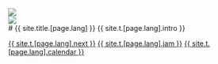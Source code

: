<!-- Intro Header -->
<body id="page-top">
<section class="intro bg-yellow">
  <div class="intro-body">
   <div class="bird-left">
   <img src="/img/bird-left.jpg" class="starburst" />
   </div>
   <div class="bird-right">
   <img src="/img/bird-right.jpg" class="starburst-rev" />
   </div>
   <div class="container">
   <div class="row">
   <div class="col-md-8 col-md-offset-2 intro-text-box" markdown="1">
# {{ site.title.[page.lang] }} 
{{ site.t.[page.lang].intro }}

  <a href="{{ site.fbev }}/352274858749229/" class="btn btn-success btn-lg" target="_blank">{{ site.t.[page.lang].next }}</a> 
  <a href="{{ site.antifajam }}" class="btn btn-warning btn-lg">{{ site.t.[page.lang].jam }}</a> 
  <a href="#schedule" class="btn btn-info btn-lg">{{ site.t.[page.lang].calendar }}</a>
   </div>
   </div>
   <div class="row">
<div class="col-lg-6 col-lg-offset-3 text-center">
<a class="btn btn-circle" href="https://{{ site.fb }}" target="_blank"><i class="fab fa-facebook-f animated"></i></a> 
<a class="btn btn-circle" href="https://{{ site.twitter }}" target="_blank"><i class="fab fa-twitter animated" style="margin-left: -4px; margin-top: -7px;"></i></a> 
<a class="btn btn-circle" href="mailto:{{ site.email }}"><i class="fa fa-envelope animated" style="margin-left: -2px; margin-top: -1px;"></i></a> 
<a class="btn btn-circle" href="https://{{ site.itch }}" target="_blank"><i class="fa fa-gamepad animated" style="margin-left: -4px; margin-top: -7px;"></i></a> 
  		</div>
 		</div>
   </div>
  </div>
</section>
